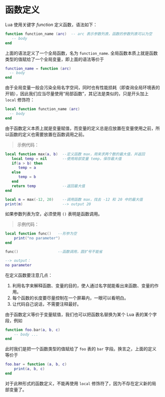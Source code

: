 # 函数定义

Lua 使用关键字 *function* 定义函数，语法如下：

```lua
function function_name (arc)  -- arc 表示参数列表，函数的参数列表可以为空
   -- body
end
```

上面的语法定义了一个全局函数，名为 `function_name`. 全局函数本质上就是函数类型的值赋给了一个全局变量，即上面的语法等价于

```lua
function_name = function (arc)
  -- body
end
```

由于全局变量一般会污染全局名字空间，同时也有性能损耗（即查询全局环境表的开销），因此我们应当尽量使用“局部函数”，其记法是类似的，只是开头加上 `local` 修饰符：

```lua
local function function_name (arc)
  -- body
end
```

由于函数定义本质上就是变量赋值，而变量的定义总是应放置在变量使用之前，所以函数的定义也需要放置在函数调用之前。

> 示例代码：

```lua
local function max(a, b)  --定义函数 max，用来求两个数的最大值，并返回
   local temp = nil       --使用局部变量 temp，保存最大值
   if(a > b) then
      temp = a
   else
      temp = b
   end
   return temp            --返回最大值
end

local m = max(-12, 20)    --调用函数 max，找去 -12 和 20 中的最大值
print(m)                  --> output 20
```

如果参数列表为空，必须使用 `()` 表明是函数调用。

> 示例代码：

```lua
local function func()   --形参为空
    print("no parameter")
end

func()                  --函数调用，圆扩号不能省

--> output：
no parameter
```

在定义函数要注意几点：

1. 利用名字来解释函数、变量的目的，使人通过名字就能看出来函数、变量的作用。
2. 每个函数的长度要尽量控制在一个屏幕内，一眼可以看明白。
3. 让代码自己说话，不需要注释最好。

由于函数定义等价于变量赋值，我们也可以把函数名替换为某个 Lua 表的某个字段，例如

```lua
function foo.bar(a, b, c)
    -- body ...
end
```

此时我们是把一个函数类型的值赋给了 `foo` 表的 `bar` 字段。换言之，上面的定义等价于

```lua
foo.bar = function (a, b, c)
    print(a, b, c)
end
```

对于此种形式的函数定义，不能再使用 `local` 修饰符了，因为不存在定义新的局部变量了。
